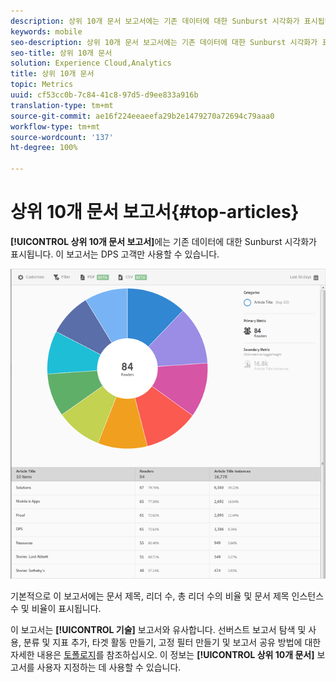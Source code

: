 ```yaml
---
description: 상위 10개 문서 보고서에는 기존 데이터에 대한 Sunburst 시각화가 표시됩니다. 이 보고서는 DPS(Digital Publishing Suites) 고객만 사용할 수 있습니다.
keywords: mobile
seo-description: 상위 10개 문서 보고서에는 기존 데이터에 대한 Sunburst 시각화가 표시됩니다. 이 보고서는 DPS(Digital Publishing Suites) 고객만 사용할 수 있습니다.
seo-title: 상위 10개 문서
solution: Experience Cloud,Analytics
title: 상위 10개 문서
topic: Metrics
uuid: cf53cc0b-7c84-41c8-97d5-d9ee833a916b
translation-type: tm+mt
source-git-commit: ae16f224eeaeefa29b2e1479270a72694c79aaa0
workflow-type: tm+mt
source-wordcount: '137'
ht-degree: 100%

---
```



# 상위 10개 문서 보고서{#top-articles}

**[!UICONTROL 상위 10개 문서 보고서]**&#x200B;에는 기존 데이터에 대한 Sunburst 시각화가 표시됩니다. 이 보고서는 DPS 고객만 사용할 수 있습니다.

![](assets/dps_top_10.png)

기본적으로 이 보고서에는 문서 제목, 리더 수, 총 리더 수의 비율 및 문서 제목 인스턴스 수 및 비율이 표시됩니다.

이 보고서는 **[!UICONTROL 기술]** 보고서와 유사합니다. 선버스트 보고서 탐색 및 사용, 분류 및 지표 추가, 타겟 활동 만들기, 고정 필터 만들기 및 보고서 공유 방법에 대한 자세한 내용은 [토폴로지](/help/using/usage/reports-technology.md)를 참조하십시오. 이 정보는 **[!UICONTROL 상위 10개 문서]** 보고서를 사용자 지정하는 데 사용할 수 있습니다.
